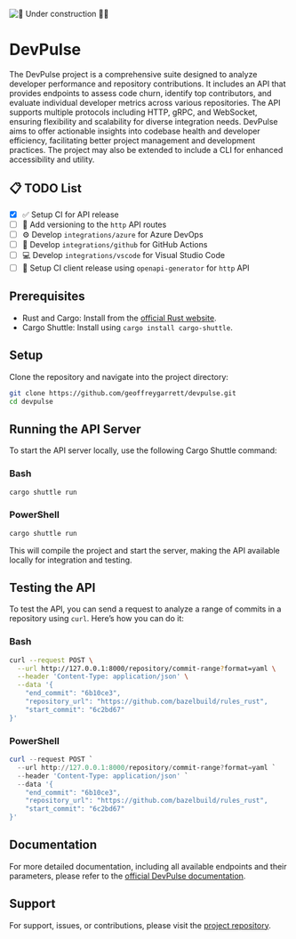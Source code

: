 ![🚧 Under construction 👷‍♂️](https://i.imgur.com/LEP2R3N.png)

# DevPulse

The DevPulse project is a comprehensive suite designed to analyze developer performance and repository contributions. It
includes an API that provides endpoints to assess code churn, identify top contributors, and evaluate individual
developer metrics across various repositories. The API supports multiple protocols including HTTP, gRPC, and WebSocket,
ensuring flexibility and scalability for diverse integration needs. DevPulse aims to offer actionable insights into
codebase health and developer efficiency, facilitating better project management and development practices. The project
may also be extended to include a CLI for enhanced accessibility and utility.

## 📋 TODO List

- [x] ✅ Setup CI for API release
- [ ] 🔄 Add versioning to the `http` API routes
- [ ] ⚙️ Develop `integrations/azure` for Azure DevOps
- [ ] 🐙 Develop `integrations/github` for GitHub Actions
- [ ] 💻 Develop `integrations/vscode` for Visual Studio Code
- [ ] 🚀 Setup CI client release using `openapi-generator` for `http` API

## Prerequisites

- Rust and Cargo: Install from the [official Rust website](https://www.rust-lang.org/tools/install).
- Cargo Shuttle: Install using `cargo install cargo-shuttle`.

## Setup

Clone the repository and navigate into the project directory:

```bash
git clone https://github.com/geoffreygarrett/devpulse.git
cd devpulse
```

## Running the API Server

To start the API server locally, use the following Cargo Shuttle command:

### Bash

```bash
cargo shuttle run
```

### PowerShell

```powershell
cargo shuttle run
```

This will compile the project and start the server, making the API available locally for integration and testing.

## Testing the API

To test the API, you can send a request to analyze a range of commits in a repository using `curl`. Here’s how you can
do it:

### Bash

```bash
curl --request POST \
  --url http://127.0.0.1:8000/repository/commit-range?format=yaml \
  --header 'Content-Type: application/json' \
  --data '{
    "end_commit": "6b10ce3",
    "repository_url": "https://github.com/bazelbuild/rules_rust",
    "start_commit": "6c2bd67"
}'
```

### PowerShell

```powershell
curl --request POST `
  --url http://127.0.0.1:8000/repository/commit-range?format=yaml `
  --header 'Content-Type: application/json' `
  --data '{
    "end_commit": "6b10ce3",
    "repository_url": "https://github.com/bazelbuild/rules_rust",
    "start_commit": "6c2bd67"
}'
```

## Documentation

For more detailed documentation, including all available endpoints and their parameters, please refer to
the [official DevPulse documentation](https://devpulse.shuttleapp.rs).

## Support

For support, issues, or contributions, please visit
the [project repository](https://github.com/geoffreygarrett/devpulse).
